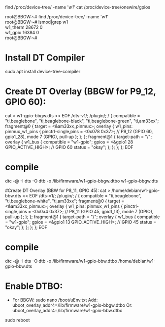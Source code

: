 find /proc/device-tree/ -name '*w1*'
cat /proc/device-tree/onewire/gpios


root@BBGW:~# find /proc/device-tree/ -name '*w1*'      
root@BBGW:~# lsmod|grep w1                             
w1_therm               28672  0                        
w1_gpio                16384  0                        
root@BBGW:~#                                           

# Install DT Compiler
sudo apt install device-tree-compiler

# Create DT Overlay (BBGW for P9_12, GPIO 60):
cat > w1-gpio-bbgw.dts << EOF
/dts-v1/;
/plugin/;
/ {
compatible = "ti,beaglebone", "ti,beaglebone-black", "ti,beaglebone-green", "ti,am33xx";
fragment@0 {
target = <&am33xx_pinmux>;
overlay {
w1_pins: pinmux_w1_pins {
pinctrl-single,pins = <0x078 0x37>;  // P9_12 (GPIO 60, gpio1_28), mode 7 (GPIO), pull-up
};
};
};
fragment@1 {
target-path = "/";
overlay {
w1_bus {
compatible = "w1-gpio";
gpios = <&gpio1 28 GPIO_ACTIVE_HIGH>;  // GPIO 60
status = "okay";
};
};
};
};
EOF

# compile
dtc -@ -I dts -O dtb -o /lib/firmware/w1-gpio-bbgw.dtbo w1-gpio-bbgw.dts


#Create DT Overlay (BBW for P8_11, GPIO 45):
cat > /home/debian/w1-gpio-bbw.dts << EOF
/dts-v1/;
/plugin/;
/ {
compatible = "ti,beaglebone", "ti,beaglebone-white", "ti,am33xx";
fragment@0 {
target = <&am33xx_pinmux>;
overlay {
w1_pins: pinmux_w1_pins {
pinctrl-single,pins = <0x0a4 0x37>;  // P8_11 (GPIO 45, gpio1_13), mode 7 (GPIO), pull-up
};
};
};
fragment@1 {
target-path = "/";
overlay {
w1_bus {
compatible = "w1-gpio";
gpios = <&gpio1 13 GPIO_ACTIVE_HIGH>;  // GPIO 45
status = "okay";
};
};
};
};
EOF

# compile
dtc -@ -I dts -O dtb -o /lib/firmware/w1-gpio-bbw.dtbo /home/debian/w1-gpio-bbw.dts

# Enable DTBO:
- For BBGW:
sudo nano /boot/uEnv.txt
Add:
uboot_overlay_addr4=/lib/firmware/w1-gpio-bbgw.dtbo
Or:
uboot_overlay_addr4=/lib/firmware/w1-gpio-bbw.dtbo

sudo reboot
